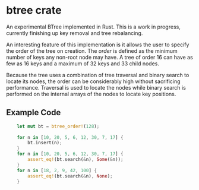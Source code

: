 # btree crate

An experimental BTree implemented in Rust. This is a work in progress, currently
finishing up key removal and tree rebalancing.

An interesting feature of this implementation is it allows the user to specify
the order of the tree on creation. The *order* is defined as the minimum
number of keys any non-root node may have. A tree of order 16 can have as few
as 16 keys and a maximum of 32 keys and 33 child nodes.

Because the tree uses a combination of tree traversal and binary search to
locate its nodes, the order can be considerably high without sacrificing 
performance. Traversal is used to locate the nodes while binary search is 
performed on the internal arrays of the nodes to locate key positions.

## Example Code

```rust
    let mut bt = btree_order!(128);
    
    for n in [10, 20, 5, 6, 12, 30, 7, 17] {
        bt.insert(n);
    }
    for n in [10, 20, 5, 6, 12, 30, 7, 17] {
        assert_eq!(bt.search(&n), Some(&n));
    }
    for n in [18, 2, 9, 42, 100] {
        assert_eq!(bt.search(&n), None);
    }
```
